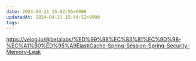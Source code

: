 ```yaml
---
date: 2024-04-21 15:02:55+0000
updatedAt: 2024-04-21 15:44:52+9900
tags: 
---
```

https://velog.io/@betalabs/%ED%99%98%EC%83%81%EC%9D%98-%EC%A1%B0%ED%95%A9ElastiCache-Spring-Session-Spring-Security-Memory-Leak
